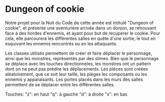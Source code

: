 
# Dungeon of cookie

Notre projet pour la Nuit du Code de cette année est intitulé "Dungeon of cookie", et présente une aventurière arrivée dans un donjon, se retrouvant face à des hordes d'ennemis, et ayant pour but de recuperer le cookie. Pour cela, elle parcourera les différentes salles en quête d'une sortie, le tout en esquivant les ennemis rencontrés ou en les attaquants.


Les classes utilisés permettent de créer et faire déplacer le personnage, ainsi que les monstres, représentés par des slimes. Bien que le personnage se déplace avec les touches directionneles, les monstres ont un pattern dont on ne peut pas prédire les déplacements. Les pièces sont créées aléatoirement, que ce soit leur taille, les pièges les composants ou les ennemis y apparaisants. Les portes placés dans les murs des salles permettent de se déplacer entre les différentes salles.


Touches:
"z": en haut
"q": à gauche
"d": à droite
"s": en bas

 
